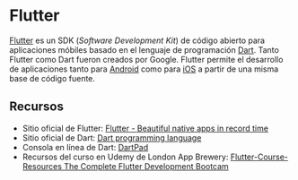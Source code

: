 # Flutter
[Flutter](https://flutter.dev/) es un SDK (_Software Development Kit_) de código abierto para aplicaciones móbiles basado en el lenguaje de programación [Dart](https://dart.dev/). Tanto Flutter como Dart fueron creados por Google. Flutter permite el desarrollo de aplicaciones tanto para [Android](https://www.android.com/) como para [iOS](https://www.apple.com/ios/) a partir de una misma base de código fuente.

## Recursos
* Sitio oficial de Flutter: [Flutter - Beautiful native apps in record time](https://flutter.dev/)
* Sitio oficial de Dart: [Dart programming language](https://dart.dev/)
* Consola en línea de Dart: [DartPad](https://dartpad.dartlang.org/)
* Recursos del curso en Udemy de London App Brewery: [Flutter-Course-Resources The Complete Flutter Development Bootcam](https://github.com/londonappbrewery/Flutter-Course-Resources)
